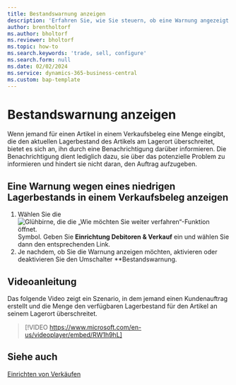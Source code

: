 ```yaml
---
title: Bestandswarnung anzeigen
description: 'Erfahren Sie, wie Sie steuern, ob eine Warnung angezeigt wird, wenn eine Bestellmenge den Lagerbestand eines Artikels überschreitet.'
author: brentholtorf
ms.author: bholtorf
ms.reviewer: bholtorf
ms.topic: how-to
ms.search.keywords: 'trade, sell, configure'
ms.search.form: null
ms.date: 02/02/2024
ms.service: dynamics-365-business-central
ms.custom: bap-template
---
```


# Bestandswarnung anzeigen

Wenn jemand für einen Artikel in einem Verkaufsbeleg eine Menge eingibt, die den aktuellen Lagerbestand des Artikels am Lagerort überschreitet, bietet es sich an, ihn durch eine Benachrichtigung darüber informieren. Die Benachrichtigung dient lediglich dazu, sie über das potenzielle Problem zu informieren und hindert sie nicht daran, den Auftrag aufzugeben.

## Eine Warnung wegen eines niedrigen Lagerbestands in einem Verkaufsbeleg anzeigen

1. Wählen Sie die ![Glühbirne, die die „Wie möchten Sie weiter verfahren“-Funktion öffnet.](media/ui-search/search_small.png "Wie möchten Sie weiter verfahren?") Symbol. Geben Sie **Einrichtung Debitoren & Verkauf** ein und wählen Sie dann den entsprechenden Link.
1. Je nachdem, ob Sie die Warnung anzeigen möchten, aktivieren oder deaktivieren Sie den Umschalter **Bestandswarnung.

## Videoanleitung

Das folgende Video zeigt ein Szenario, in dem jemand einen Kundenauftrag erstellt und die Menge den verfügbaren Lagerbestand für den Artikel an seinem Lagerort überschreitet.

> [!VIDEO https://www.microsoft.com/en-us/videoplayer/embed/RW1h9hL]

## Siehe auch 

[Einrichten von Verkäufen](sales-setup-sales.md)
